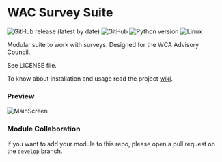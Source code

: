 # WAC Survey Suite

![GitHub release (latest by date)](https://img.shields.io/github/v/release/Nanush7/WAC-Survey-Suite?color=orange&label=version)
![GitHub](https://img.shields.io/github/license/Nanush7/WAC-Survey-Suite?color=green)
![Python version](https://img.shields.io/badge/python-%3E%3D3.8-blue?logo=Python)
![Linux](https://img.shields.io/badge/platform-Linux-yellow?logo=Linux)

Modular suite to work with surveys. Designed for the WCA Advisory Council.

See LICENSE file.

To know about installation and usage read the project [wiki](https://github.com/Nanush7/WAC-Survey-Suite/wiki).

### Preview

![MainScreen](https://user-images.githubusercontent.com/59543882/231914163-a85bc1d4-e81a-40eb-b33e-57235bb27dac.png)


### Module Collaboration

If you want to add your module to this repo, please open a pull request on the `develop` branch.
